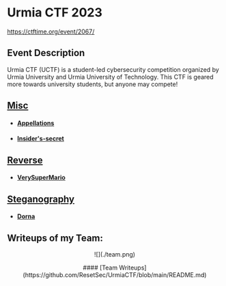 # Urmia CTF 2023

https://ctftime.org/event/2067/

## Event Description

Urmia CTF (UCTF) is a student-led cybersecurity competition organized by Urmia University and Urmia University of Technology.
This CTF is geared more towards university students, but anyone may compete!


## [Misc](<Misc>)
 * #### [Appellations](<misc/appellations/>)
 * #### [Insider's-secret](<misc/insiders-secret/>)
## [Reverse](<Reverse>)
 * #### [VerySuperMario](<rev/very-super-mario/>)
## [Steganography](<stego>)
 * #### [Dorna](<stego/dorna/>)

## Writeups of my Team:
<p align="center">
  ![](./team.png)
</p>
<p align="center">
  #### [Team Writeups](https://github.com/ResetSec/UrmiaCTF/blob/main/README.md)
</p>
